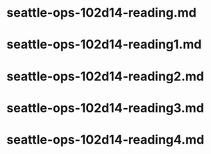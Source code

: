 # seattle-ops-102d14-reading.md
# seattle-ops-102d14-reading1.md
# seattle-ops-102d14-reading2.md
# seattle-ops-102d14-reading3.md
# seattle-ops-102d14-reading4.md

